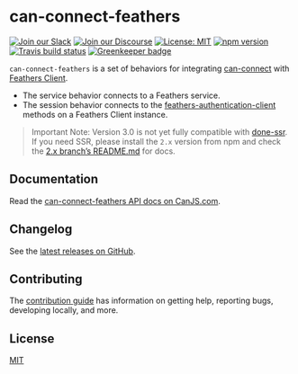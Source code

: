 # can-connect-feathers

[![Join our Slack](https://img.shields.io/badge/slack-join%20chat-611f69.svg)](https://www.bitovi.com/community/slack?utm_source=badge&utm_medium=badge&utm_campaign=pr-badge&utm_content=badge)
[![Join our Discourse](https://img.shields.io/discourse/https/forums.bitovi.com/posts.svg)](https://forums.bitovi.com/?utm_source=badge&utm_medium=badge&utm_campaign=pr-badge&utm_content=badge)
[![License: MIT](https://img.shields.io/badge/license-MIT-blue.svg)](https://github.com/canjs/can-connect-feathers/blob/master/LICENSE.md)
[![npm version](https://badge.fury.io/js/can-connect-feathers.svg)](https://www.npmjs.com/package/can-connect-feathers)
[![Travis build status](https://travis-ci.org/canjs/can-connect-feathers.svg?branch=master)](https://travis-ci.org/canjs/can-connect-feathers)
[![Greenkeeper badge](https://badges.greenkeeper.io/canjs/can-connect-feathers.svg)](https://greenkeeper.io/)

`can-connect-feathers` is a set of behaviors for integrating [can-connect](https://canjs.com/doc/can-connect.html) with [Feathers Client](https://docs.feathersjs.com/api/client.html#feathers-client).

 - The service behavior connects to a Feathers service.
 - The session behavior connects to the [feathers-authentication-client](https://docs.feathersjs.com/api/authentication/client.html) methods on a Feathers Client instance.

 > Important Note:  Version 3.0 is not yet fully compatible with [done-ssr](https://github.com/donejs/done-ssr).  If you need SSR, please install the `2.x` version from npm and check the [2.x branch’s README.md](https://github.com/canjs/can-connect-feathers/blob/2.x/readme.md) for docs.

## Documentation

Read the [can-connect-feathers API docs on CanJS.com](https://canjs.com/doc/can-connect-feathers.html).

## Changelog

See the [latest releases on GitHub](https://github.com/canjs/can-connect-feathers/releases).

## Contributing

The [contribution guide](https://github.com/canjs/can-connect-feathers/blob/master/CONTRIBUTING.md) has information on getting help, reporting bugs, developing locally, and more.

## License

[MIT](https://github.com/canjs/can-connect-feathers/blob/master/LICENSE.md)
